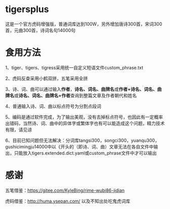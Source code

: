 # tigersplus
这是一个官方虎码增强版，普通词库达到100W，另外增加唐诗300首，宋词300首，元曲300首，诗词名句14000句

# 食用方法
1、tiger、tigers、tigress采用统一自定义短语文件custom_phrase.txt

2、虎码反查采用小鹤双拼，五笔采用全拼

3、诗、词、曲可以通过输入**作者**，**诗名、词名、曲牌名**或**作者+诗名、词名、曲牌名**或**诗名、词名、曲牌名+作者**查询到整篇文章及作者朝代和姓名  

4、普通输入诗、词、曲以标点符号为分割点段词

5、编码是通过软件完成，为了输出美观，没有去掉标点符号，也因此有一定概率出错码，当然诗、词、曲中的异体字或繁体字也有可以能造成这个问题，精力技术有限，请见谅    

6、目前已知问题但无法解决：分词库tangsi300，songci300，yuanqu300，gushicimingju14000中以《开头的（即诗、词、曲）文章无法在各自文件中输出，只能放入tigers.extended.dict.yaml或custom_phrase文件中才可以输出     















# 感谢
五笔借鉴：https://gitee.com/KyleBing/rime-wubi86-jidian

虎码借鉴：http://huma.ysepan.com/ 以及不知出处吃鬼虎词库  
